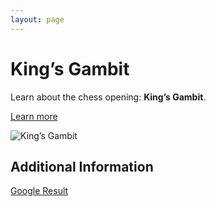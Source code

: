 ```yaml
---
layout: page
---
```

# King’s Gambit

Learn about the chess opening: **King’s Gambit**.

[Learn more](https://www.thechesswebsite.com/kings-gambit/)

![King’s Gambit](https://www.thechesswebsite.com/wp-content/uploads/2012/07/KingsGambit.jpg)

## Additional Information

[Google Result](https://www.chess.com/openings/Kings-Gambit)
